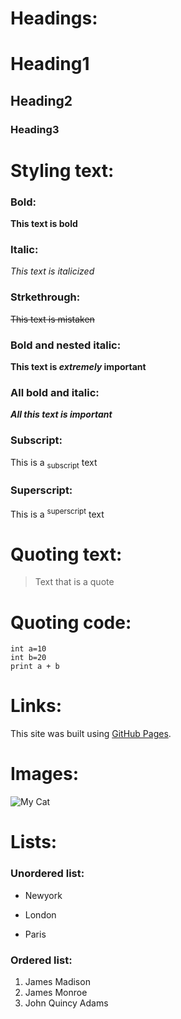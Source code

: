 # Headings:

# Heading1
## Heading2
### Heading3



# Styling text:
### Bold:
**This text is bold**

### Italic:
_This text is italicized_

### Strkethrough:
~~This text is mistaken~~


### Bold and nested italic:
**This text is _extremely_ important**


### All bold and italic:
***All this text is important***


### Subscript:
This is a <sub>subscript</sub> text

### Superscript:
This is a <sup>superscript</sup> text


# Quoting text:
> Text that is a quote



# Quoting code:
```
int a=10
int b=20
print a + b
```


# Links:
This site was built using [GitHub Pages](https://pages.github.com/).



# Images:
![My Cat](https://myoctocat.com/assets/images/base-octocat.svg)


# Lists:
### Unordered list:
- Newyork
* London
+ Paris


### Ordered list:
1. James Madison
2. James Monroe
3. John Quincy Adams
